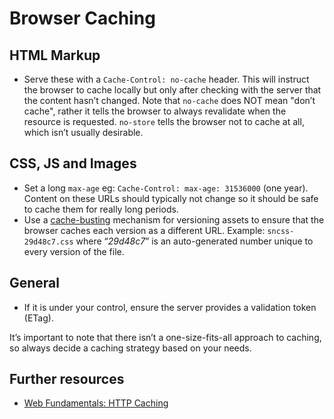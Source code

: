 # Browser Caching

## HTML Markup

* Serve these with a `Cache-Control: no-cache` header. This will instruct the browser to cache locally but only after checking with the server that the content hasn’t changed. Note that `no-cache` does NOT mean "don’t cache", rather it tells the browser to always revalidate when the resource is requested. `no-store` tells the browser not to cache at all, which isn’t usually desirable.

## CSS, JS and Images

* Set a long `max-age` eg: `Cache-Control: max-age: 31536000` (one year). Content on these URLs should typically not change so it should be safe to cache them for really long periods.
* Use a [cache-busting](https://www.keycdn.com/support/what-is-cache-busting) mechanism for versioning assets to ensure that the browser caches each version as a different URL. Example: `sncss-29d48c7.css` where “_29d48c7_” is an auto-generated number unique to every version of the file.

## General

* If it is under your control, ensure the server provides a validation token (ETag).

It’s important to note that there isn’t a one-size-fits-all approach to caching, so always decide a caching strategy based on your needs.

## Further resources

* [Web Fundamentals: HTTP Caching](https://developers.google.com/web/fundamentals/performance/optimizing-content-efficiency/http-caching)
